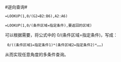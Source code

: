 
#逆向查询#

	=LOOKUP(1,0/(G2=B2:B6),A2:A6)

	=LOOKUP(1,0/(条件区域=指定条件),要返回的区域)

可以根据需要，将公式中的 0/(条件区域=指定条件)，写成：

	 0/((条件区域1=指定条件1)*(条件区域2=指定条件2)*……)
从而实现任意角度的多条件查询。

